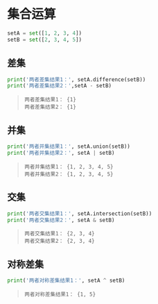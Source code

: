 # 集合运算


```python
setA = set([1, 2, 3, 4])
setB = set([2, 3, 4, 5])
```

## 差集


```python
print('两者差集结果1：', setA.difference(setB))
print('两者差集结果2：',setA - setB)
```

>     两者差集结果1： {1}
>     两者差集结果2： {1}
>


## 并集


```python
print('两者并集结果1：', setA.union(setB))
print('两者并集结果2：', setA | setB)
```

>     两者并集结果1： {1, 2, 3, 4, 5}
>     两者并集结果2： {1, 2, 3, 4, 5}
>


## 交集


```python
print('两者交集结果1：', setA.intersection(setB))
print('两者交集结果2：', setA & setB)
```

>     两者交集结果1： {2, 3, 4}
>     两者交集结果2： {2, 3, 4}
>


## 对称差集


```python
print('两者对称差集结果1：', setA ^ setB)
```

>     两者对称差集结果1： {1, 5}
>

